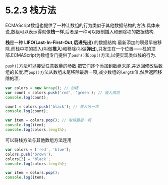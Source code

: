 # 5.2.3 栈方法

ECMAScript数组也提供了一种让数组的行为类似于其他数据结构的方法.具体来说,数组可以表示得就像**栈**一样,后者是一种可以限制插入和删除项的数据结构.

**栈**是一种 **LIFO(Last-In-First-Out,后进先出)** 的数据结构.最新添加的项最早被移除.而栈中项的插入(叫做**推入**)和移除(叫做**弹出**),只发生在一个位置——栈的顶部.ECMAScript为数组专门提供了`push()`和`pop()`方法,以便实现类似栈的行为.

`push()`方法可以接受任意数量的参数.把它们逐个添加到数组末尾,并返回修改后数组的长度.而`pop()`方法从数组末尾移除最后一项,减少数组的`length`值,然后返回移除的项.

``` js .line-numbers
var colors = new Array(); // 创建
var count = colors.push('red', 'green'); // 推入两项
console.log(count);

count = colors.push('black'); // 推入另一项
console.log(count);

var item = colors.pop(); // 取得最后一项
console.log(item);
console.log(colors.length);
```

可以将栈方法与其他数组方法连用

``` js .line-numbers
var colors = ['red', 'blue'];
colors.push('brown');
colors[3] = 'black';
console.log(colors.length);

var item = colors.pop();
console.log(item);
```
